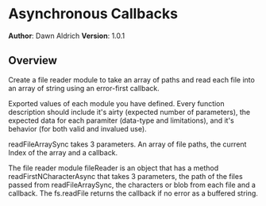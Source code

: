 # Asynchronous Callbacks
**Author**: Dawn Aldrich
**Version**: 1.0.1
## Overview
Create a file reader module to take an array of paths and read each file into an array of string using an error-first callback.

Exported values of each module you have defined. Every function description should include it's airty (expected number of parameters), the expected data for each paramiter (data-type and limitations), and it's behavior (for both valid and invalued use).

readFileArraySync takes 3 parameters. An array of file paths, the current Index of the array and a callback.

The file reader module fileReader is an object that has a method readFirstNCharacterAsync that takes 3 parameters, the path of the files passed from readFileArraySync,
the characters or blob from each file and a callback.
The fs.readFile returns the callback if no error as a buffered string.
